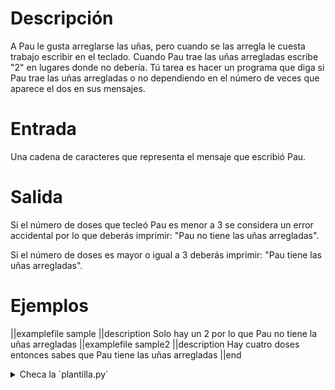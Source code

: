 # Descripción

A Pau le gusta arreglarse las uñas, pero cuando se las arregla le cuesta trabajo escribir en el teclado. Cuando Pau trae las uñas arregladas escribe "2" en lugares donde no debería. Tú tarea es hacer un programa que diga si Pau trae las uñas arregladas o no dependiendo en el número de veces que aparece el dos en sus mensajes.

# Entrada

Una cadena de caracteres que representa el mensaje que escribió Pau.

# Salida

Si el número de doses que tecleó Pau es menor a 3 se considera un error accidental por lo que deberás imprimir: "Pau no tiene las uñas arregladas". 

Si el número de doses es mayor o igual a 3 deberás imprimir: "Pau tiene las uñas arregladas".

# Ejemplos

||examplefile
sample
||description
Solo hay un 2 por lo que Pau no tiene la uñas arregladas
||examplefile
sample2
||description
Hay cuatro doses entonces sabes que Pau tiene las uñas arregladas
||end

<details><summary>Checa la `plantilla.py`</summary>

{{plantilla.py}}

</details>